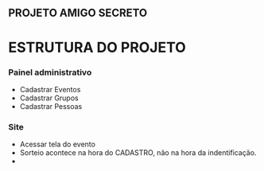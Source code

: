  ## PROJETO AMIGO SECRETO 

 # ESTRUTURA DO PROJETO 
 ### Painel administrativo
 - Cadastrar Eventos
 - Cadastrar Grupos
 - Cadastrar Pessoas 
 

 ### Site 
 - Acessar tela do evento
 - Sorteio acontece na hora do CADASTRO, não na hora da indentificação.
 - 